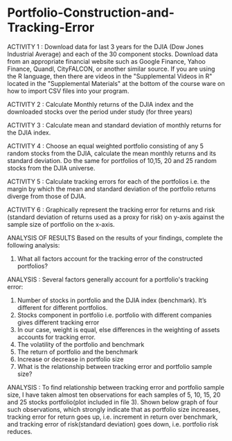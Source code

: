 # Portfolio-Construction-and-Tracking-Error

ACTIVITY 1 :
Download data for last 3 years for the DJIA (Dow Jones Industrial Average) and each of the 30 component
stocks. Download data from an appropriate financial website such as Google Finance, Yahoo Finance,
Quandl, CityFALCON, or another similar source. If you are using the R language, then there are videos in
the "Supplemental Videos in R" located in the "Supplemental Materials" at the bottom of the course ware
on how to import CSV files into your program.

ACTIVITY 2 :
Calculate Monthly returns of the DJIA index and the downloaded stocks over the period under study (for
three years)

ACTIVITY 3 :
Calculate mean and standard deviation of monthly returns for the DJIA index.

ACTIVITY 4 :
Choose an equal weighted portfolio consisting of any 5 random stocks from the DJIA, calculate the mean
monthly returns and its standard deviation.
Do the same for portfolios of 10,15, 20 and 25 random stocks from the DJIA universe.

ACTIVITY 5 :
Calculate tracking errors for each of the portfolios i.e. the margin by which the mean and standard
deviation of the portfolio returns diverge from those of DJIA.

ACTIVITY 6 :
Graphically represent the tracking error for returns and risk (standard deviation of returns used as a proxy
for risk) on y-axis against the sample size of portfolio on the x-axis.

ANALYSIS OF RESULTS
Based on the results of your findings, complete the following analysis:
1. What all factors account for the tracking error of the constructed portfolios?

ANALYSIS :
Several factors generally account for a portfolio's tracking error:
1. Number of stocks in portfolio and the DJIA index (benchmark). It’s different for different
portfolios.
2. Stocks component in portfolio i.e. portfolio with different companies gives different tracking error
3. In our case, weight is equal, else differences in the weighting of assets accounts for tracking
error.
4. The volatility of the portfolio and benchmark
5. The return of portfolio and the benchmark
6. Increase or decrease in portfolio size
2. What is the relationship between tracking error and portfolio sample size?

ANALYSIS :
To find relationship between tracking error and portfolio sample size, I have taken almost ten
observations for each samples of 5, 10, 15, 20 and 25 stocks portfolio(plot included in file 3). Shown
below graph of four such observations, which strongly indicate that as portfolio size increases, tracking
error for return goes up, i.e. increment in return over benchmark, and tracking error of risk(standard
deviation) goes down, i.e. portfolio risk reduces.
